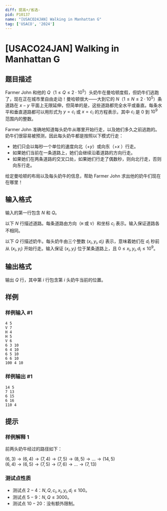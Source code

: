 ```yaml
---
diff: 提高+/省选-
pid: P10137
name: "[USACO24JAN] Walking in Manhattan G"
tag: ['USACO', '2024']
---
```

# [USACO24JAN] Walking in Manhattan G
## 题目描述

Farmer John 和他的 $Q$（$1\le Q\le 2\cdot 10^5$）头奶牛在曼哈顿度假，但奶牛们逃跑了，现在正在城市里自由走动！曼哈顿很大——大到它的 $N$（$1\le N\le 2\cdot 10^5$）条道路在 $x-y$ 平面上无限延伸，但简单的是，这些道路都完全水平或垂直。每条水平和垂直道路都可以用形式为 $y=c_i$ 或 $x=c_i$ 的方程表示，其中 $c_i$ 是 $0$ 到 $10^9$ 范围内的整数。

Farmer John 准确地知道每头奶牛从哪里开始行走，以及她们多久之前逃跑的。奶牛们很容易被预测，因此每头奶牛都是按照以下模式行走：

- 她们只会以每秒一个单位的速度向北（$+y$）或向东（$+x$    ）行走。
- 如果她们当前在一条道路上，她们会继续沿着道路的方向行走。
- 如果她们在两条道路的交叉口处，如果她们行走了偶数秒，则向北行走，否则向东行走。

给定曼哈顿的布局以及每头奶牛的信息，帮助 Farmer John 求出他的奶牛们现在在哪里！ 
## 输入格式

输入的第一行包含 $N$ 和 $Q$。

以下 $N$ 行描述道路。每条道路由方向（`H` 或 `V`）和坐标 $c_i$ 表示。输入保证道路各不相同。

以下 $Q$ 行描述奶牛。每头奶牛由三个整数 $(x_i,y_i,d_i)$ 表示，意味着她们在 $d_i$ 秒前从 $(x_i,y_i)$ 开始行走。输入保证 $(x_i,y_i)$ 位于某条道路上，且 $0\le x_i,y_i,d_i\le 10^9$。 
## 输出格式

输出 $Q$ 行，其中第 $i$ 行包含第 $i$ 头奶牛当前的位置。 
## 样例

### 样例输入 #1
```
4 5
V 7
H 4
H 5
V 6
6 3 10
6 4 10
6 5 10
6 6 10
100 4 10
```
### 样例输出 #1
```
14 5
7 13
6 15
6 16
110 4
```
## 提示

### 样例解释 1

前两头奶牛经过的路径如下：

$(6, 3) \to (6, 4) \to (7, 4) \to (7, 5) \to (8, 5) \to \ldots \to (14, 5)$  
$(6, 4) \to (6, 5) \to (7, 5) \to (7, 6) \to \ldots \to (7, 13)$

### 测试点性质

- 测试点 $2-4$：$N,Q,c_i,x_i,y_i,d_i\le 100$。
- 测试点 $5-9$：$N,Q\le 3000$。
- 测试点 $10-20$：没有额外限制。
